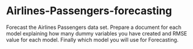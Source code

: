 # Airlines-Passengers-forecasting
Forecast the Airlines Passengers data set. Prepare a document for each model explaining 
how many dummy variables you have created and RMSE value for each model. Finally which model you will use for 
Forecasting.
